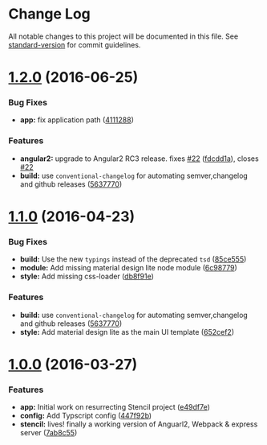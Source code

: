 # Change Log

All notable changes to this project will be documented in this file. See [standard-version](https://github.com/conventional-changelog/standard-version) for commit guidelines.

<a name="1.2.0"></a>
# [1.2.0](https://github.com/rixrix/stencil/compare/v1.1.0...v1.2.0) (2016-06-25)


### Bug Fixes

* **app:** fix application path ([4111288](https://github.com/rixrix/stencil/commit/4111288))


### Features

* **angular2:** upgrade to Angular2 RC3 release. fixes [#22](https://github.com/rixrix/stencil/issues/22) ([fdcdd1a](https://github.com/rixrix/stencil/commit/fdcdd1a)), closes [#22](https://github.com/rixrix/stencil/issues/22)
* **build:** use `conventional-changelog` for automating semver,changelog and github releases ([5637770](https://github.com/rixrix/stencil/commit/5637770))



<a name="1.1.0"></a>
# [1.1.0](https://github.com/rixrix/stencil/compare/1.0.0...v1.1.0) (2016-04-23)


### Bug Fixes

* **build:** Use the new `typings` instead of the deprecated `tsd` ([85ce555](https://github.com/rixrix/stencil/commit/85ce555))
* **module:** Add missing material design lite node module ([6c98779](https://github.com/rixrix/stencil/commit/6c98779))
* **style:** Add missing css-loader ([db8f91e](https://github.com/rixrix/stencil/commit/db8f91e))

### Features

* **build:** use `conventional-changelog` for automating semver,changelog and github releases ([5637770](https://github.com/rixrix/stencil/commit/5637770))
* **style:** Add material design lite as the main UI template ([652cef2](https://github.com/rixrix/stencil/commit/652cef2))



<a name="1.0.0"></a>
# [1.0.0](https://github.com/rixrix/stencil/compare/0.1.1...v1.0.0) (2016-03-27)


### Features

* **app:** Initial work on resurrecting Stencil project ([e49df7e](https://github.com/rixrix/stencil/commit/e49df7e))
* **config:** Add Typscript config ([447f92b](https://github.com/rixrix/stencil/commit/447f92b))
* **stencil:** lives! finally a working version of Anguarl2, Webpack & express server ([7ab8c55](https://github.com/rixrix/stencil/commit/7ab8c55))
